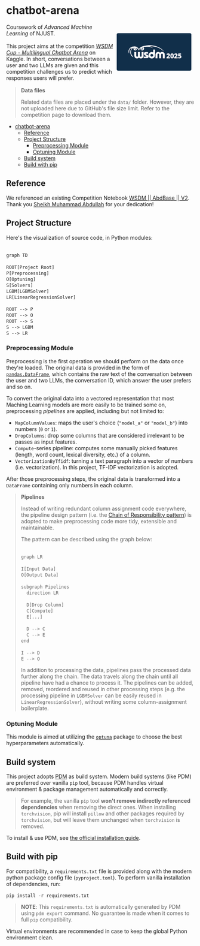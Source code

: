 # chatbot-arena

<div style="display: flex; flex-direction: row; margin-bottom: 16px; align-items: center;">
  <div>
    Coursework of <em>Advanced Machine Learning</em> of NJUST.
    <br/> <br/>
    This project aims at the competition <em><a href="https://www.kaggle.com/competitions/wsdm-cup-multilingual-chatbot-arena">WSDM Cup - Multilingual Chatbot Arena</a></em> on Kaggle. In short, conversations between a user and two LLMs are given and this competition challenges us to predict which responses users will prefer.
  </div>

  <div style="flex-grow: 1"></div>

  <a href="https://www.kaggle.com/competitions/wsdm-cup-multilingual-chatbot-arena">
    <img src="readme-assets/header.png" style="max-width: 200px; display: inline; border-radius: 4px; margin: 8px" />
  </a>
</div>

> **Data files**
> 
> Related data files are placed under the `data/` folder. However, they are not uploaded here due to GitHub's file 
> size limit. Refer to the competition page to download them.

- [chatbot-arena](#chatbot-arena)
  - [Reference](#reference)
  - [Project Structure](#project-structure)
    - [Preprocessing Module](#preprocessing-module)
    - [Optuning Module](#optuning-module)
  - [Build system](#build-system)
  - [Build with pip](#build-with-pip)

## Reference
We referenced an existing Competition Notebook [WSDM || AbdBase || V2](https://www.kaggle.com/code/abdmental01/wsdm-abdbase-v2). Thank you [Sheikh Muhammad Abdullah](https://www.kaggle.com/abdmental01) for your dedication!

## Project Structure
Here's the visualization of source code, in Python modules:
```mermaid

graph TD

ROOT[Project Root]
P[Preprocessing]
O[Optuning]
S[Solvers]
LGBM[LGBMSolver]
LR[LinearRegressionSolver]

ROOT --> P
ROOT --> O
ROOT --> S
S --> LGBM
S --> LR

```

### Preprocessing Module
Preprocessing is the first operation we should perform on the data once they're loaded. The original data is provided in the form of [`pandas.DataFrame`](https://pandas.pydata.org/pandas-docs/stable/reference/api/pandas.DataFrame.html), which contains the raw text of the conversation between the user and two LLMs, the conversation ID, which answer the user prefers and so on.

To convert the original data into a vectored representation that most Maching Learning models are more easily to be trained some on, preprocessing *pipelines* are applied, including but not limited to:

- `MapColumnValues`: maps the user's choice (`"model_a"` or `"model_b"`) into numbers (`0` or `1`).
- `DropColumns`: drop some columns that are considered irrelevant to be passes as input features.
- `Compute`-series pipeline: computes some manually picked features (length, word count, lexical diversity, etc.) of a column.
- `VectorizationByTfidf`: turning a text paragraph into a vector of numbers (i.e. vectorization). In this project, TF-IDF vectorization is adopted.

After those preprocessing steps, the original data is transformed into a `DataFrame` containing only numbers in each column.

> **Pipelines**
>
> Instead of writing redundant column assignment code everywhere, the pipeline design pattern (i.e. the [Chain of Responsibility pattern](https://en.wikipedia.org/wiki/Chain-of-responsibility_pattern)) is adopted to make preprocessing code more tidy, extensible and maintainable.
>
> The pattern can be described using the graph below:
>
> ```mermaid
> 
> graph LR
>
> I[Input Data]
> O[Output Data]
>
> subgraph Pipelines
>   direction LR
>
>   D[Drop Column]
>   C[Compute]
>   E[...]
>
>   D --> C
>   C --> E
> end
>
> I --> D
> E --> O
> 
> ```
>
> In addition to processing the data, pipelines pass the processed data further along the chain. The data travels along the chain until all pipeline have had a chance to process it. The pipelines can be added, removed, reordered and reused in other processing steps (e.g. the processing pipeline in `LGBMSolver` can be easily reused in `LinearRegressionSolver`), without writing some column-assignment boilerplate.

### Optuning Module
This module is aimed at utilizing the [`optuna`](https://optuna.org/) package to choose the best hyperparameters automatically.

## Build system
This project adopts [PDM](https://pdm-project.org/) as build system. Modern build systems (like PDM) are preferred over vanilla `pip` tool, because PDM handles virtual environment & package management automatically and correctly.

> For example, the vanilla `pip` tool **won't remove indirectly referenced dependencies** when removing the direct ones. When installing `torchvision`, pip will install `pillow` and other packages required by `torchvision`, but will leave them unchanged when `torchvision` is removed.

To install & use PDM, see [the official installation guide](https://pdm-project.org/en/latest/#installation).

## Build with pip
For compatibility, a `requirements.txt` file is provided along with the modern python package config file (`pyproject.toml`). To perform vanilla installation of dependencies, run:

```shell
pip install -r requirements.txt
```

> **NOTE**: This `requirements.txt` is automatically generated by PDM using `pdm export` command. No guarantee is made when it comes to full `pip` compatibility.

Virtual environments are recommended in case to keep the global Python environment clean.
